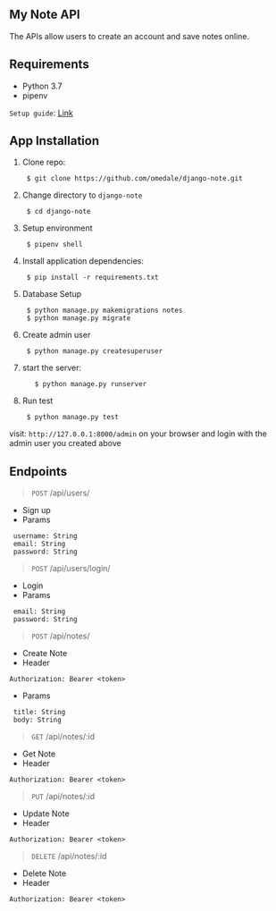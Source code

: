 
## My Note API
The APIs allow users to create an account and save notes online.

## Requirements
- Python 3.7
- pipenv

`Setup guide`: [Link](https://djangoforbeginners.com/initial-setup/)

## App Installation

1. Clone repo:

        $ git clone https://github.com/omedale/django-note.git

2. Change directory to `django-note` 

        $ cd django-note

3. Setup environment

        $ pipenv shell

4. Install application dependencies:

        $ pip install -r requirements.txt
      
5. Database Setup

        $ python manage.py makemigrations notes
        $ python manage.py migrate

6. Create admin user

        $ python manage.py createsuperuser

7. start the server:

          $ python manage.py runserver

8. Run test
        
        $ python manage.py test


visit: `http://127.0.0.1:8000/admin` on your browser and login with the admin user you created above

## Endpoints

> `POST` /api/users/
- Sign up
- Params
```
 username: String
 email: String
 password: String
```

> `POST` /api/users/login/
- Login
- Params
```
 email: String
 password: String
```

> `POST` /api/notes/
- Create Note
- Header
```
Authorization: Bearer <token>
```
- Params
```
 title: String
 body: String
```

> `GET` /api/notes/:id
- Get Note
- Header
```
Authorization: Bearer <token>
```

> `PUT` /api/notes/:id
- Update Note
- Header
```
Authorization: Bearer <token>
```

> `DELETE` /api/notes/:id
- Delete Note
- Header
```
Authorization: Bearer <token>
```
